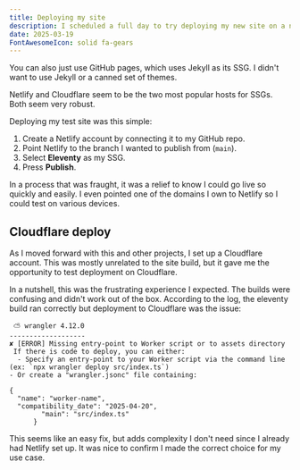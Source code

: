 ```yaml
---
title: Deploying my site
description: I scheduled a full day to try deploying my new site on a new host on a completely new service for me. It took six minutes.
date: 2025-03-19
FontAwesomeIcon: solid fa-gears
---
```


You can also just use GitHub pages, which uses Jekyll as its SSG. I didn't want to use Jekyll or a canned set of themes.


Netlify and Cloudflare seem to be the two most popular hosts for SSGs. Both seem very robust.

Deploying my test site was this simple:

1. Create a Netlify account by connecting it to my GitHub repo.
2. Point Netlify to the branch I wanted to publish from (`main`).
3. Select **Eleventy** as my SSG.
4. Press **Publish**.

In a process that was fraught, it was a relief to know I could go live so quickly and easily. I even pointed one of the domains I own to Netlify so I could test on various devices.

## Cloudflare deploy

As I moved forward with this and other projects, I set up a Cloudflare account. This was mostly unrelated to the site build, but it gave me the opportunity to test deployment on Cloudflare.

In a nutshell, this was the frustrating experience I expected. The builds were confusing and didn't work out of the box. According to the log, the eleventy build ran correctly but deployment to Cloudflare was the issue:

```
 ⛅️ wrangler 4.12.0
-------------------
✘ [ERROR] Missing entry-point to Worker script or to assets directory
 If there is code to deploy, you can either:
  - Specify an entry-point to your Worker script via the command line (ex: `npx wrangler deploy src/index.ts`)
- Or create a "wrangler.jsonc" file containing:

{
  "name": "worker-name",
  "compatibility_date": "2025-04-20",
	    "main": "src/index.ts"
	  }

```

This seems like an easy fix, but adds complexity I don't need since I already had Netlify set up. It was nice to confirm I made the correct choice for my use case.
